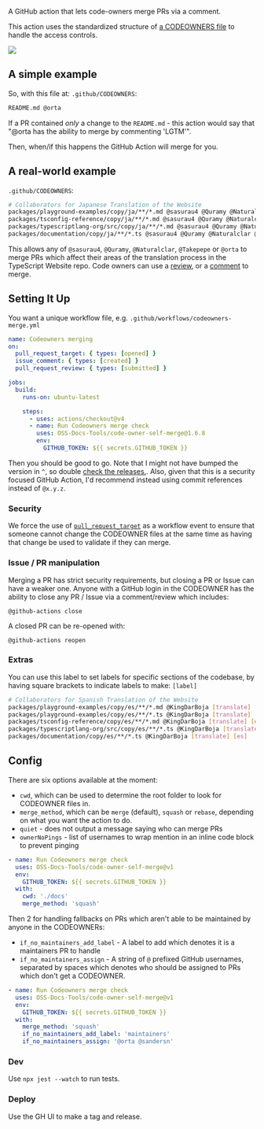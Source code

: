 A GitHub action that lets code-owners merge PRs via a comment.

This action uses the standardized structure of [a CODEOWNERS file](https://github.blog/2017-07-06-introducing-code-owners/) to handle the access controls.

<img src="screenshots/img.png">

## A simple example

So, with this file at: `.github/CODEOWNERS`:

```sh
README.md @orta
```

If a PR contained _only_ a change to the `README.md` - this action would say that "@orta has the ability to merge by commenting 'LGTM'".

Then, when/if this happens the GitHub Action will merge for you.

## A real-world example

`.github/CODEOWNERS`:

```sh
# Collaborators for Japanese Translation of the Website
packages/playground-examples/copy/ja/**/*.md @sasurau4 @Quramy @Naturalclar @Takepepe @orta
packages/tsconfig-reference/copy/ja/**/*.md @sasurau4 @Quramy @Naturalclar @Takepepe @orta
packages/typescriptlang-org/src/copy/ja/**/*.md @sasurau4 @Quramy @Naturalclar @Takepepe @orta
packages/documentation/copy/ja/**/*.ts @sasurau4 @Quramy @Naturalclar @Takepepe @orta
```

This allows any of `@sasurau4`, `@Quramy`,  `@Naturalclar`, `@Takepepe` or `@orta` to merge PRs which affect their areas of the translation process in the TypeScript Website repo. Code owners can use a [review](https://github.com/orta/code-owner-self-merge/pull/3), or a [comment](https://github.com/orta/code-owner-self-merge/pull/1) to merge.

## Setting It Up

You want a unique workflow file, e.g. `.github/workflows/codeowners-merge.yml`

```yml
name: Codeowners merging
on:
  pull_request_target: { types: [opened] }
  issue_comment: { types: [created] }
  pull_request_review: { types: [submitted] }

jobs:
  build:
    runs-on: ubuntu-latest

    steps:
      - uses: actions/checkout@v4
      - name: Run Codeowners merge check
        uses: OSS-Docs-Tools/code-owner-self-merge@1.6.8
        env:
          GITHUB_TOKEN: ${{ secrets.GITHUB_TOKEN }}
```

Then you should be good to go. Note that I might not have bumped the version in `^`, so double [check the releases.](https://github.com/OSS-Docs-Tools/code-owner-self-merge/releases). Also, given that this is a security focused GitHub Action, I'd recommend instead using commit references instead of `@x.y.z`.

### Security

We force the use of [`pull_request_target`](https://github.blog/2020-08-03-github-actions-improvements-for-fork-and-pull-request-workflows/) as a workflow event to ensure that someone cannot change the CODEOWNER files at the same time as having that change be used to validate if they can merge.

### Issue / PR manipulation

Merging a PR has strict security requirements, but closing a PR or Issue can have a weaker one. Anyone with a GitHub login in the CODEOWNER has the ability to close any PR / Issue via a comment/review which includes:

```
@github-actions close
```

A closed PR can be re-opened with:

```
@github-actions reopen
```

### Extras

You can use this label to set labels for specific sections of the codebase, by having square brackets to indicate labels to make: `[label]`

```sh
# Collaborators for Spanish Translation of the Website
packages/playground-examples/copy/es/**/*.md @KingDarBoja [translate] [es]
packages/playground-examples/copy/es/**/*.ts @KingDarBoja [translate] [es]
packages/tsconfig-reference/copy/es/**/*.md @KingDarBoja [translate] [es]
packages/typescriptlang-org/src/copy/es/**/*.ts @KingDarBoja [translate] [es]
packages/documentation/copy/es/**/*.ts @KingDarBoja [translate] [es]
```

## Config

There are six options available at the moment:

- `cwd`, which can be used to determine the root folder to look for CODEOWNER files in.
- `merge_method`, which can be `merge` (default), `squash` or `rebase`, depending on what you want the action to do.
- `quiet` - does not output a message saying who can merge PRs
- `ownerNoPings` - list of usernames to wrap mention in an inline code block to prevent pinging

```yml
- name: Run Codeowners merge check
  uses: OSS-Docs-Tools/code-owner-self-merge@v1
  env:
    GITHUB_TOKEN: ${{ secrets.GITHUB_TOKEN }}
  with:
    cwd: './docs'
    merge_method: 'squash'
```

Then 2 for handling fallbacks on PRs which aren't able to be maintained by anyone in the CODEOWNERs:

- `if_no_maintainers_add_label` - A label to add which denotes it is a maintainers PR to handle
- `if_no_maintainers_assign` - A string of `@` prefixed GitHub usernames, separated by spaces which denotes who should be assigned to PRs which don't get a CODEOWNER.

```yml
- name: Run Codeowners merge check
  uses: OSS-Docs-Tools/code-owner-self-merge@v1
  env:
    GITHUB_TOKEN: ${{ secrets.GITHUB_TOKEN }}
  with:
    merge_method: 'squash'
    if_no_maintainers_add_label: 'maintainers'
    if_no_maintainers_assign: '@orta @sandersn'
```

### Dev

Use `npx jest --watch` to run tests.

### Deploy

Use the GH UI to make a tag and release.
